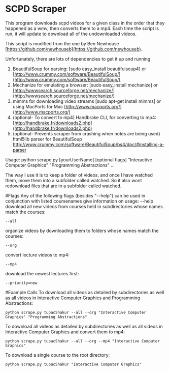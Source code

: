 # SCPD Scraper

This program downloads scpd videos for a given class in the order
that they happened as a wmv, then converts them to a mp4. Each time 
the script is run, it will update to download all of the undownloaded
videos. 

This script is modified from the one by Ben Newhouse [https://github.com/newhouseb](https://github.com/newhouseb).

Unfortunately, there are lots of dependencies to get it up and running

1. BeautifulSoup for parsing: [sudo easy_install beautifulsoup4] or [http://www.crummy.com/software/BeautifulSoup/](http://www.crummy.com/software/BeautifulSoup/)
2. Mechanize for emulating a browser: [sudo easy_install mechanize] or [http://wwwsearch.sourceforge.net/mechanize/](http://wwwsearch.sourceforge.net/mechanize/)
3. mimms for downloading video streams [sudo apt-get install mimms] or using MacPorts for Mac [http://www.macports.org/](http://www.macports.org/)
4. (optional- To convert to mp4) Handbrake CLI, for converting to mp4: [http://handbrake.fr/downloads2.php](http://handbrake.fr/downloads2.php)
5. (optional- Prevents scraper from crashing when notes are being used) html5lib parser for BeautifulSoup http://www.crummy.com/software/BeautifulSoup/bs4/doc/#installing-a-parser


Usage: 
    python scrape.py [yourUserName] [optional flags] "Interactive Computer Graphics" "Programming Abstractions" ...


The way I use it is to keep a folder of videos, and once I have watched them, move them
into a subfolder called watched. So it also wont redownload files that are in a subfolder
called watched.


#Flags
Any of the following flags (besides "--help") can be used in conjunction with listed coursenames
give information on usage:
	--help
download all new videos from courses held in subdirectories whose names match the courses:

	--all
organize videos by downloading them to folders whose names match the courses:

	--org
convert lecture videos to mp4:

	--mp4
download the newest lectures first:

	--priority=new

#Example Calls
To download all videos as detailed by subdirectories as well as all videos in Interactive Computer Graphics and Programming Abstractions:

	python scrape.py tupacShakur --all --org "Interactive Computer Graphics" "Programming Abstractions"

To download all videos as detailed by subdirectories as well as all videos in Interactive Computer Graphics and convert them to mp4:

	python scrape.py tupacShakur --all --org --mp4 "Interactive Computer Graphics"

To download a single course to the root directory:

	python scrape.py tupacShakur "Interactive Computer Graphics"
